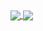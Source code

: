 <a href="https://github.com/AhsanIsEpic/github-readme-stats">
  <img align="center" src="https://github-readme-stats-two-woad-82.vercel.app/api?username=AhsanIsEpic&include_all_commits=true&show_icons=true&rank_icon=percentile" />
</a>
<a href="https://github.com/AhsanIsEpic/convoychat">
  <img align="center" src="https://github-readme-stats-two-woad-82.vercel.app/api/top-langs/?username=AhsanIsEpic" />
</a>
<!--
### You've reached the profile of AhsanIsEpic

Description stuff
-->
